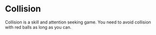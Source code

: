 Collision
=========

Collision is a skill and attention seeking game. You need to avoid collision with red balls as long as you can.
